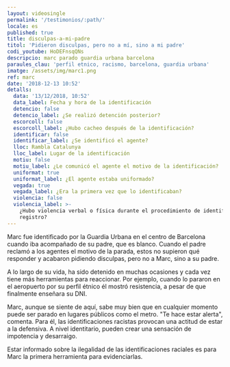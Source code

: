 ```yaml
---
layout: videosingle
permalink: '/testimonios/:path/'
locale: es
published: true
title: disculpas-a-mi-padre
titol: 'Pidieron disculpas, pero no a mí, sino a mi padre'
codi_youtube: HoDEFnsqQNs
descripcio: marc parado guardia urbana barcelona
paraules_clau: 'perfil etnico, racismo, barcelona, guardia urbana'
imatge: /assets/img/marc1.png
ref: marc
date: '2018-12-13 10:52'
detalls:
  data: '13/12/2018, 10:52'
  data_label: Fecha y hora de la identificación
  detencio: false
  detencio_label: ¿Se realizó detención posterior?
  escorcoll: false
  escorcoll_label: ¿Hubo cacheo después de la identificación?
  identificar: false
  identificar_label: ¿Se identificó el agente?
  lloc: Rambla Catalunya
  lloc_label: Lugar de la identificación
  motiu: false
  motiu_label: ¿Le comunicó el agente el motivo de la identificación?
  uniformat: true
  uniformat_label: ¿El agente estaba uniformado?
  vegada: true
  vegada_label: ¿Era la primera vez que lo identificaban?
  violencia: false
  violencia_label: >-
    ¿Hubo violencia verbal o física durante el procedimiento de identificación y
    registro?
---
```

Marc fue identificado por la Guardia Urbana en el centro de Barcelona cuando iba acompañado de su padre, que es blanco. Cuando el padre reclamó a los agentes el motivo de la parada, estos no supieron qué responder y acabaron pidiendo disculpas, pero no a Marc, sino a su padre.

A lo largo de su vida, ha sido detenido en muchas ocasiones y cada vez tiene más herramientas para reaccionar. Por ejemplo, cuando lo pararon en el aeropuerto por su perfil étnico él mostró resistencia, a pesar de que finalmente enseñara su DNI.

Marc, aunque se siente de aquí, sabe muy bien que en cualquier momento puede ser parado en lugares públicos como el metro. "Te hace estar alerta", comenta. Para él, las identificaciones racistas provocan una actitud de estar a la defensiva. A nivel identitario, pueden crear una sensación de impotencia y desarraigo.

Estar informado sobre la ilegalidad de las identificaciones raciales es para Marc la primera herramienta para evidenciarlas.
